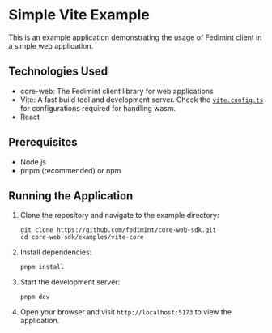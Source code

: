 # Simple Vite Example

This is an example application demonstrating the usage of Fedimint client in a simple web application.

## Technologies Used

- core-web: The Fedimint client library for web applications
- Vite: A fast build tool and development server. Check the [`vite.config.ts`](./vite.config.ts) for configurations required for handling wasm.
- React

## Prerequisites

- Node.js
- pnpm (recommended) or npm

## Running the Application

1. Clone the repository and navigate to the example directory:

   ```
   git clone https://github.com/fedimint/core-web-sdk.git
   cd core-web-sdk/examples/vite-core
   ```

2. Install dependencies:

   ```
   pnpm install
   ```

3. Start the development server:

   ```
   pnpm dev
   ```

4. Open your browser and visit `http://localhost:5173` to view the application.
